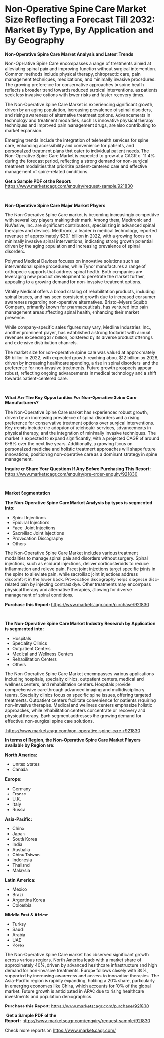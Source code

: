 <p><h1>Non-Operative Spine Care Market Size Reflecting a Forecast Till 2032: Market By Type, By Application and By Geography</h1></p><p><strong>Non-Operative Spine Care Market Analysis and Latest Trends</strong></p>
<p><p>Non-Operative Spine Care encompasses a range of treatments aimed at alleviating spinal pain and improving function without surgical intervention. Common methods include physical therapy, chiropractic care, pain management techniques, medications, and minimally invasive procedures. The growing preference for conservative approaches to spine health reflects a broader trend towards reduced surgical interventions, as patients seek less invasive options with lower risks and faster recovery times.</p><p>The Non-Operative Spine Care Market is experiencing significant growth, driven by an aging population, increasing prevalence of spinal disorders, and rising awareness of alternative treatment options. Advancements in technology and treatment modalities, such as innovative physical therapy techniques and improved pain management drugs, are also contributing to market expansion. </p><p>Emerging trends include the integration of telehealth services for spine care, enhancing accessibility and convenience for patients, and personalized treatment plans that cater to individual patient needs. The Non-Operative Spine Care Market is expected to grow at a CAGR of 11.4% during the forecast period, reflecting a strong demand for non-surgical treatment modalities that prioritize patient-centered care and effective management of spine-related conditions.</p></p>
<p><strong>Get a Sample PDF of the Report:&nbsp;</strong> <a href="https://www.marketscagr.com/enquiry/request-sample/921830?utm_campaign=1889&utm_medium=2&utm_source=Github&utm_content=ia&utm_term=03032025&utm_id=non-operative-spine-care">https://www.marketscagr.com/enquiry/request-sample/921830</a></p>
<p>&nbsp;</p>
<p><strong>Non-Operative Spine Care Major Market Players</strong></p>
<p><p>The Non-Operative Spine Care market is becoming increasingly competitive with several key players making their mark. Among them, Medtronic and NuVasive, Inc. are significant contributors, specializing in advanced spinal therapies and devices. Medtronic, a leader in medical technology, reported revenues of approximately $30.1 billion in 2022, with a growing focus on minimally invasive spinal interventions, indicating strong growth potential driven by the aging population and increasing prevalence of spinal disorders.</p><p>Polymed Medical Devices focuses on innovative solutions such as interventional spine procedures, while Tynor manufactures a range of orthopedic supports that address spinal health. Both companies are leveraging new product development to penetrate the market further, appealing to a growing demand for non-invasive treatment options.</p><p>Vitality Medical offers a broad catalog of rehabilitation products, including spinal braces, and has seen consistent growth due to increased consumer awareness regarding non-operative alternatives. Bristol-Myers Squibb Company, primarily known for pharmaceuticals, has ventured into pain management areas affecting spinal health, enhancing their market presence.</p><p>While company-specific sales figures may vary, Medline Industries, Inc., another prominent player, has established a strong footprint with annual revenues exceeding $17 billion, bolstered by its diverse product offerings and extensive distribution channels.</p><p>The market size for non-operative spine care was valued at approximately $9 billion in 2022, with expected growth reaching about $12 billion by 2028, driven by increasing healthcare spending, a rise in spinal disorders, and the preference for non-invasive treatments. Future growth prospects appear robust, reflecting ongoing advancements in medical technology and a shift towards patient-centered care.</p></p>
<p>&nbsp;</p>
<p><strong>What Are The Key Opportunities For Non-Operative Spine Care Manufacturers?</strong></p>
<p><p>The Non-Operative Spine Care market has experienced robust growth, driven by an increasing prevalence of spinal disorders and a rising preference for conservative treatment options over surgical interventions. Key trends include the adoption of telehealth services, advancements in physical therapy, and the integration of minimally invasive techniques. The market is expected to expand significantly, with a projected CAGR of around 6-8% over the next five years. Additionally, a growing focus on personalized medicine and holistic treatment approaches will shape future innovations, positioning non-operative care as a dominant strategy in spine management.</p></p>
<p><strong>Inquire or Share Your Questions If Any Before Purchasing This Report:</strong> <a href="https://www.marketscagr.com/enquiry/pre-order-enquiry/921830?utm_campaign=1889&utm_medium=2&utm_source=Github&utm_content=ia&utm_term=03032025&utm_id=non-operative-spine-care">https://www.marketscagr.com/enquiry/pre-order-enquiry/921830</a></p>
<p>&nbsp;</p>
<p><strong>Market Segmentation</strong></p>
<p><strong>The Non-Operative Spine Care Market Analysis by types is segmented into:</strong></p>
<p><ul><li>Spinal Injections</li><li>Epidural Injections</li><li>Facet Joint Injections</li><li>Sacroiliac Joint Injections</li><li>Provocation Discography</li><li>Others</li></ul></p>
<p><p>The Non-Operative Spine Care Market includes various treatment modalities to manage spinal pain and disorders without surgery. Spinal injections, such as epidural injections, deliver corticosteroids to reduce inflammation and relieve pain. Facet joint injections target specific joints in the spine to alleviate pain, while sacroiliac joint injections address discomfort in the lower back. Provocation discography helps diagnose disc-related pain by injecting contrast dye. Other treatments may encompass physical therapy and alternative therapies, allowing for diverse management of spinal conditions.</p></p>
<p><strong>Purchase this Report:&nbsp;</strong><a href="https://www.marketscagr.com/purchase/921830?utm_campaign=1889&utm_medium=2&utm_source=Github&utm_content=ia&utm_term=03032025&utm_id=non-operative-spine-care">https://www.marketscagr.com/purchase/921830</a></p>
<p>&nbsp;</p>
<p><strong>The Non-Operative Spine Care Market Industry Research by Application is segmented into:</strong></p>
<p><ul><li>Hospitals</li><li>Speciality Clinics</li><li>Outpatient Centers</li><li>Medical and Wellness Centers</li><li>Rehabilitation Centers</li><li>Others</li></ul></p>
<p><p>The Non-Operative Spine Care Market encompasses various applications including hospitals, specialty clinics, outpatient centers, medical and wellness centers, and rehabilitation centers. Hospitals provide comprehensive care through advanced imaging and multidisciplinary teams. Specialty clinics focus on specific spine issues, offering targeted treatments. Outpatient centers facilitate convenience for patients requiring non-invasive therapies. Medical and wellness centers emphasize holistic approaches, while rehabilitation centers concentrate on recovery and physical therapy. Each segment addresses the growing demand for effective, non-surgical spine care solutions.</p></p>
<p><a href="https://www.marketscagr.com/non-operative-spine-care-r921830?utm_campaign=1889&utm_medium=2&utm_source=Github&utm_content=ia&utm_term=03032025&utm_id=non-operative-spine-care">&nbsp;https://www.marketscagr.com/non-operative-spine-care-r921830</a></p>
<p><strong>In terms of Region, the Non-Operative Spine Care Market Players available by Region are:</strong></p>
<p>
    <p> <strong> North America: </strong>
        <ul>
            <li>United States</li>
            <li>Canada</li>
        </ul>
        </p> 
    <p> <strong> Europe: </strong>
        <ul>
            <li>Germany</li>
            <li>France</li>
            <li>U.K.</li>
            <li>Italy</li>
            <li>Russia</li>
        </ul>
        </p> 
    <p> <strong> Asia-Pacific: </strong>
        <ul>
            <li>China</li>
            <li>Japan</li>
            <li>South Korea</li>
            <li>India</li>
            <li>Australia</li>
            <li>China Taiwan</li>
            <li>Indonesia</li>
            <li>Thailand</li>
            <li>Malaysia</li>
        </ul>
        </p> 
    <p> <strong> Latin America: </strong>
        <ul>
            <li>Mexico</li>
            <li>Brazil</li>
            <li>Argentina Korea</li>
            <li>Colombia</li>
        </ul>
        </p> 
    <p> <strong> Middle East & Africa: </strong>
        <ul>
            <li>Turkey</li>
            <li>Saudi</li>
            <li>Arabia</li>
            <li>UAE</li>
            <li>Korea</li>
        </ul>
    </p>
    </p>
<p><p>The Non-Operative Spine Care market has observed significant growth across various regions. North America leads with a market share of approximately 40%, driven by advanced healthcare infrastructure and high demand for non-invasive treatments. Europe follows closely with 30%, supported by increasing awareness and access to innovative therapies. The Asia-Pacific region is rapidly expanding, holding a 20% share, particularly in emerging economies like China, which accounts for 10% of the global market. Future growth is anticipated in APAC due to rising healthcare investments and population demographics.</p></p>
<p><strong>Purchase this Report: </strong><a href="https://www.marketscagr.com/purchase/921830?utm_campaign=1889&utm_medium=2&utm_source=Github&utm_content=ia&utm_term=03032025&utm_id=non-operative-spine-care">https://www.marketscagr.com/purchase/921830</a></p>
<p>&nbsp;<strong>Get a Sample PDF of the Report:&nbsp;&nbsp;</strong><a href="https://www.marketscagr.com/enquiry/request-sample/921830?utm_campaign=1889&utm_medium=2&utm_source=Github&utm_content=ia&utm_term=03032025&utm_id=non-operative-spine-care">https://www.marketscagr.com/enquiry/request-sample/921830</a></p>
<p><strong></strong></p>
<p>Check more reports on <a href="https://www.marketscagr.com/?utm_campaign=1889&utm_medium=2&utm_source=Github&utm_content=ia&utm_term=03032025&utm_id=non-operative-spine-care">https://www.marketscagr.com/</a></p>